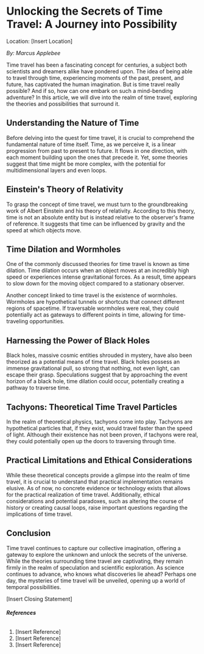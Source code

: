 # **Unlocking the Secrets of Time Travel: A Journey into Possibility**


Location: [Insert Location]

*By: Marcus Applebee*

Time travel has been a fascinating concept for centuries, a subject both scientists and dreamers alike have pondered upon. The idea of being able to travel through time, experiencing moments of the past, present, and future, has captivated the human imagination. But is time travel really possible? And if so, how can one embark on such a mind-bending adventure? In this article, we will dive into the realm of time travel, exploring the theories and possibilities that surround it.

## **Understanding the Nature of Time**

Before delving into the quest for time travel, it is crucial to comprehend the fundamental nature of time itself. Time, as we perceive it, is a linear progression from past to present to future. It flows in one direction, with each moment building upon the ones that precede it. Yet, some theories suggest that time might be more complex, with the potential for multidimensional layers and even loops.

## **Einstein's Theory of Relativity**

To grasp the concept of time travel, we must turn to the groundbreaking work of Albert Einstein and his theory of relativity. According to this theory, time is not an absolute entity but is instead relative to the observer's frame of reference. It suggests that time can be influenced by gravity and the speed at which objects move.

## **Time Dilation and Wormholes**

One of the commonly discussed theories for time travel is known as time dilation. Time dilation occurs when an object moves at an incredibly high speed or experiences intense gravitational forces. As a result, time appears to slow down for the moving object compared to a stationary observer.

Another concept linked to time travel is the existence of wormholes. Wormholes are hypothetical tunnels or shortcuts that connect different regions of spacetime. If traversable wormholes were real, they could potentially act as gateways to different points in time, allowing for time-traveling opportunities.

## **Harnessing the Power of Black Holes**

Black holes, massive cosmic entities shrouded in mystery, have also been theorized as a potential means of time travel. Black holes possess an immense gravitational pull, so strong that nothing, not even light, can escape their grasp. Speculations suggest that by approaching the event horizon of a black hole, time dilation could occur, potentially creating a pathway to traverse time.

## **Tachyons: Theoretical Time Travel Particles**

In the realm of theoretical physics, tachyons come into play. Tachyons are hypothetical particles that, if they exist, would travel faster than the speed of light. Although their existence has not been proven, if tachyons were real, they could potentially open up the doors to traversing through time.

## **Practical Limitations and Ethical Considerations**

While these theoretical concepts provide a glimpse into the realm of time travel, it is crucial to understand that practical implementation remains elusive. As of now, no concrete evidence or technology exists that allows for the practical realization of time travel. Additionally, ethical considerations and potential paradoxes, such as altering the course of history or creating causal loops, raise important questions regarding the implications of time travel.

## **Conclusion**

Time travel continues to capture our collective imagination, offering a gateway to explore the unknown and unlock the secrets of the universe. While the theories surrounding time travel are captivating, they remain firmly in the realm of speculation and scientific exploration. As science continues to advance, who knows what discoveries lie ahead? Perhaps one day, the mysteries of time travel will be unveiled, opening up a world of temporal possibilities.

[Insert Closing Statement]

###### **References**
1. [Insert Reference]
2. [Insert Reference]
3. [Insert Reference]
